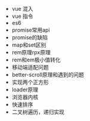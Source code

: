 <!--
 * @Date: 2021-04-19 08:32:53
 * @LastEditors: hanjiawang
 * @LastEditTime: 2021-04-22 07:46:28
-->
<!-- - webpack使用了什么 -->
- vue 混入
- vue 指令
- es6
- promise常用api
- promise的缺陷
- map和set区别
- rem原理rpx原理
- rem和em极小值转化
- 移动端适配问题
- better-scroll原理和遇到的问题
- 实现两个正方形
- loader原理
- 浏览器内核
- 快速排序
- 二叉树遍历，递归实现
<!-- 工程化-commonJs、ES6模块化 -->